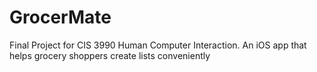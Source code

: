 # GrocerMate
Final Project for CIS 3990 Human Computer Interaction. An iOS app that helps grocery shoppers create lists conveniently
